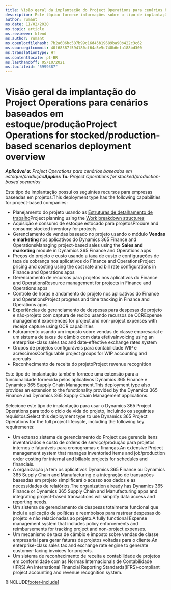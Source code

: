```yaml
---
title: Visão geral da implantação do Project Operations para cenários baseados em estoque/produção
description: Este tópico fornece informações sobre o tipo de implantação do Project Operations para cenários baseados em estoque/produção.
author: rumant
ms.date: 11/02/2020
ms.topic: article
ms.reviewer: kfend
ms.author: rumant
ms.openlocfilehash: 7b2a606bc587b99c16d45b19689ba90b422c3c62
ms.sourcegitcommit: 40f68387f594180af64a5e5c748b6efa188bd300
ms.translationtype: HT
ms.contentlocale: pt-BR
ms.lasthandoff: 05/10/2021
ms.locfileid: "5999387"
---
```

# <a name="project-operations-for-stockedproduction-based-scenarios-deployment-overview"></a><span data-ttu-id="8dca8-103">Visão geral da implantação do Project Operations para cenários baseados em estoque/produção</span><span class="sxs-lookup"><span data-stu-id="8dca8-103">Project Operations for stocked/production-based scenarios deployment overview</span></span>

<span data-ttu-id="8dca8-104">_**Aplicável a:** Project Operations para cenários baseados em estoque/produção_</span><span class="sxs-lookup"><span data-stu-id="8dca8-104">_**Applies To:** Project Operations for stocked/production-based scenarios_</span></span>


<span data-ttu-id="8dca8-105">Este tipo de implantação possui os seguintes recursos para empresas baseadas em projetos:</span><span class="sxs-lookup"><span data-stu-id="8dca8-105">This deployment type has the following capabilities for project-based companies:</span></span>

- <span data-ttu-id="8dca8-106">Planejamento do projeto usando as [Estruturas de detalhamento de trabalho](work-breakdown-structures.md)</span><span class="sxs-lookup"><span data-stu-id="8dca8-106">Project planning using the [Work breakdown structures](work-breakdown-structures.md)</span></span>
- <span data-ttu-id="8dca8-107">Aquisição e consumo de estoque estocado para projetos</span><span class="sxs-lookup"><span data-stu-id="8dca8-107">Procure and consume stocked inventory for projects</span></span>
- <span data-ttu-id="8dca8-108">Gerenciamento de vendas baseado no projeto usando o módulo **Vendas e marketing** nos aplicativos do Dynamics 365 Finance and Operations</span><span class="sxs-lookup"><span data-stu-id="8dca8-108">Managing project-based sales using the **Sales and marketing** module in Dynamics 365 Finance and Operations apps</span></span>
- <span data-ttu-id="8dca8-109">Preços do projeto e custo usando a taxa de custo e configurações de taxa de cobrança nos aplicativos do Finance and Operations</span><span class="sxs-lookup"><span data-stu-id="8dca8-109">Project pricing and costing using the cost rate and bill rate configurations in Finance and Operations apps</span></span>
- <span data-ttu-id="8dca8-110">Gerenciamento de recursos para projetos nos aplicativos do Finance and Operations</span><span class="sxs-lookup"><span data-stu-id="8dca8-110">Resource management for projects in Finance and Operations apps</span></span>
- <span data-ttu-id="8dca8-111">Controle de horas e andamento do projeto nos aplicativos do Finance and Operations</span><span class="sxs-lookup"><span data-stu-id="8dca8-111">Project progress and time tracking in Finance and Operations apps</span></span>
- <span data-ttu-id="8dca8-112">Experiências de gerenciamento de despesas para despesas de projeto e não-projeto com captura de recibo usando recursos de OCR</span><span class="sxs-lookup"><span data-stu-id="8dca8-112">Expense management experiences for project and non-project expenses with receipt capture using OCR capabilities</span></span>
- <span data-ttu-id="8dca8-113">Faturamento usando um imposto sobre vendas de classe empresarial e um sistema de taxas de câmbio com data efetiva</span><span class="sxs-lookup"><span data-stu-id="8dca8-113">Invoicing using an enterprise-class sales tax and date-effective exchange rates system</span></span>
- <span data-ttu-id="8dca8-114">Grupos de projetos configuráveis para contabilidade WIP e acréscimos</span><span class="sxs-lookup"><span data-stu-id="8dca8-114">Configurable project groups for WIP accounting and accruals</span></span>
- <span data-ttu-id="8dca8-115">Reconhecimento de receita do projeto</span><span class="sxs-lookup"><span data-stu-id="8dca8-115">Project revenue recognition</span></span>

<span data-ttu-id="8dca8-116">Este tipo de implantação também fornece uma extensão para a funcionalidade fornecida pelos aplicativos Dynamics 365 Finance e Dynamics 365 Supply Chain Management.</span><span class="sxs-lookup"><span data-stu-id="8dca8-116">This deployment type also provides an extension to the functionality provided by the Dynamics 365 Finance and Dynamics 365 Supply Chain Management applications.</span></span>

<span data-ttu-id="8dca8-117">Selecione este tipo de implantação para usar o Dynamics 365 Project Operations para todo o ciclo de vida do projeto, incluindo os seguintes requisitos:</span><span class="sxs-lookup"><span data-stu-id="8dca8-117">Select this deployment type to use Dynamics 365 Project Operations for the full project lifecycle, including the following key requirements:</span></span>

- <span data-ttu-id="8dca8-118">Um extenso sistema de gerenciamento do Project que gerencia itens inventariados e custo de ordens de serviço/produção para projetos internos e faturáveis para cronogramas e finanças.</span><span class="sxs-lookup"><span data-stu-id="8dca8-118">An extensive Project management system that manages inventoried items and job/production order costing for internal and billable projects for schedules and financials.</span></span>
- <span data-ttu-id="8dca8-119">A organização já tem os aplicativos Dynamics 365 Finance ou Dynamics 365 Supply Chain and Manufacturing e a integração de transações baseadas em projeto simplificará o acesso aos dados e as necessidades de relatórios.</span><span class="sxs-lookup"><span data-stu-id="8dca8-119">The organization already has Dynamics 365 Finance or Dynamics 365 Supply Chain and Manufacturing apps and integrating project-based transactions will simplify data access and reporting needs.</span></span>
- <span data-ttu-id="8dca8-120">Um sistema de gerenciamento de despesas totalmente funcional que inclui a aplicação de políticas e reembolsos para rastrear despesas do projeto e não relacionadas ao projeto.</span><span class="sxs-lookup"><span data-stu-id="8dca8-120">A fully functional Expense management system that includes policy enforcements and reimbursements for tracking project and non-project expenses.</span></span>
- <span data-ttu-id="8dca8-121">Um mecanismo de taxa de câmbio e imposto sobre vendas de classe empresarial para gerar faturas de projetos voltadas para o cliente.</span><span class="sxs-lookup"><span data-stu-id="8dca8-121">An enterprise-class sales tax and exchange rate engine to generate customer-facing invoices for projects.</span></span>
- <span data-ttu-id="8dca8-122">Um sistema de reconhecimento de receita e contabilidade de projetos em conformidade com as Normas Internacionais de Contabilidade (IFRS).</span><span class="sxs-lookup"><span data-stu-id="8dca8-122">An International Financial Reporting Standards(IFRS)-compliant project accounting and revenue recognition system.</span></span>



[!INCLUDE[footer-include](../includes/footer-banner.md)]